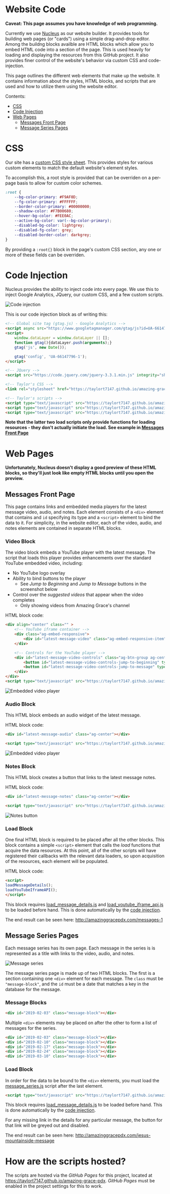 # Website Code

**Caveat: This page assumes you have knowledge of web programming.**

Currently we use [Nucleus](http://nucleus.church) as our website builder. It provides tools for building web pages (or "cards") using a simple drag-and-drop editor. Among the buildng blocks availble are HTML blocks which allow you to embed HTML code into a section of the page. This is used heavily for loading and displaying the resources from this GitHub project. It also provides finer control of the website's behavior via custom CSS and code-injection.

This page outlines the different web elements that make up the website.  It contains information about the styles, HTML blocks, and scripts that are used and how to utilize them using the website editor.

Contents:
* [CSS](#CSS)
* [Code Injection](#Code-Injection)
* [Web Pages](#Web-Pages)
    * [Messages Front Page](#Messages-Front-Page)
    * [Message Series Pages](#Message-Series-Pages)

# CSS

Our site has a [custom CSS style sheet](../global_style.css). This provides styles for various custom elements to match the default website's element styles.

To accomplish this, a root style is provided that can be overriden on a per-page basis to allow for custom color schemes.

```css
:root {
    --bg-color-primary: #F9AF0D;
    --fg-color-primary: #FFFFFF;
    --border-color-primary: #00000000;
    --shadow-color: #F7B00680;
    --hover-bg-color: #FEE0AC;
    --active-bg-color: var(--bg-color-primary);
    --disabled-bg-color: lightgrey;
    --disabled-fg-color: grey;
    --disabled-border-color: darkgrey;
}
```
By providing a `:root{}` block in the page's custom CSS section, any one or more of these fields can be overriden.

# Code Injection

Nucleus provides the ability to inject code into every page. We use this to inject Google Analytics, JQuery, our custom CSS, and a few custom scripts.

![Code injection](images/ex_code_injection.png)

This is our code injection block as of writing this:

```HTML
<!-- Global site tag (gtag.js) - Google Analytics -->
<script async src="https://www.googletagmanager.com/gtag/js?id=UA-66147796-1"></script>
<script>
    window.dataLayer = window.dataLayer || [];
    function gtag(){dataLayer.push(arguments);}
    gtag('js', new Date());

    gtag('config', 'UA-66147796-1');
</script>

<!-- JQuery -->
<script src="https://code.jquery.com/jquery-3.3.1.min.js" integrity="sha256-FgpCb/KJQlLNfOu91ta32o/NMZxltwRo8QtmkMRdAu8=" crossorigin="anonymous"></script>

<!-- Taylor's CSS -->
<link rel="stylesheet" href="https://taylort7147.github.io/amazing-grace-pdx/global_style.css">

<!-- Taylor's scripts -->
<script type="text/javascript" src="https://taylort7147.github.io/amazing-grace-pdx/barrier.js"></script>
<script type="text/javascript" src="https://taylort7147.github.io/amazing-grace-pdx/load_message_details.js"></script>
<script type="text/javascript" src="https://taylort7147.github.io/amazing-grace-pdx/load_youtube_iframe_api.js"></script>
```

**Note that the latter two load scripts only provide functions for loading resources - they don't actually initiate the load. See example in 
[Messages Front Page](##Messages-Front-Page)**

# Web Pages 

**Unfortunately, Nucleus doesn't display a good preview of these HTML blocks, so they'll just look like empty HTML blocks until you open the preview.**

## Messages Front Page

This page contains links and embedded media players for the latest message video, audio, and notes. Each element consists of a `<div>` element that contains and `id` specifying its type and a `<script>` element to bind the data to it. For simplicity, in the website editor, each of the video, audio, and notes elements are contained in separate HTML blocks.

### Video Block

The video block embeds a YouTube player with the latest message. The script that loads this player provides enhancements over the standard YouTube embedded video, including:

* No YouTube logo overlay
* Ability to bind buttons to the player
    * See *Jump to Beginning* and *Jump to Message* buttons in the screenshot below
* Control over the *suggested videos* that appear when the video completes
    * Only showing videos from Amazing Grace's channel

HTML block code:
```html
<div align="center" class="" >
    <!-- YouTube iframe container -->
    <div class="ag-embed-responsive">
        <div id="latest-message-video" class="ag-embed-responsive-item"></div>
    </div>

    <!-- Controls for the YouTube player -->
    <div id="latest-message-video-controls" class="ag-btn-group ag-center" role="group" aria-label="Player controls">
        <button id="latest-message-video-controls-jump-to-beginning" type="button" class="ag-btn ag-btn-round">Jump To Beginning</button>
        <button id="latest-message-video-controls-jump-to-message" type="button" class="ag-btn ag-btn-round">Jump To Message</button>
    </div>
</div>
<script type="text/javascript" src="https://taylort7147.github.io/amazing-grace-pdx/latest_message_video.js"></script>
```

![Embedded video player](images/ex_card_embedded_video_player.png)

### Audio Block

This HTML block embeds an audio widget of the latest message.

HTML block code:
```html
<div id="latest-message-audio" class="ag-center"></div>

<script type="text/javascript" src="https://taylort7147.github.io/amazing-grace-pdx/latest_message_audio.js"></script>
```

![Embedded video player](images/ex_card_embedded_audio_player.png)


### Notes Block

This HTML block creates a button that links to the latest message notes.

HTML block code:

```html
<div id="latest-message-notes" class="ag-center"></div>

<script type="text/javascript" src="https://taylort7147.github.io/amazing-grace-pdx/latest_message_notes.js"></script>
```

![Notes button](images/ex_card_notes_button.png)

### Load Block

One final HTML block is required to be placed after all the other blocks. This block contains a simple `<script>` element that calls the *load* functions that acquire the data resources. At this point, all of the other scripts will have registered their callbacks with the relevant data loaders, so upon acquisition of the resources, each element will be populated.

HTML block code:

```html
<script>
loadMessageDetails();
loadYouTubeIframeAPI();
</script>
```

This block requires [load_message_details.js](../load_message_details.js) and [load_youtube_iframe_api.js](../load_youtube_iframe_api.js) to be loaded before hand. This is done automatically by the [code injection](#Code-Injection).


The end result can be seen here: http://amazinggracepdx.com/messages-1

## Message Series Pages

Each message series has its own page. Each message in the series is is represented as a title with links to the video, audio, and notes.

![Message series](images/ex_card_message_series.png)

The message series page is made up of two HTML blocks. The first is a section containing one `<div>` element for each message. The `class` must be `"message-block"`, and the `id` must be a date that matches a key in the database for the message. 

### Message Blocks

```html
<div id="2019-02-03" class="message-block"></div>
```

Multiple `<div>` elements may be placed on after the other to form a list of messages for the series.

```html
<div id="2019-02-03" class="message-block"></div>
<div id="2019-02-10" class="message-block"></div>
<div id="2019-02-17" class="message-block"></div>
<div id="2019-02-24" class="message-block"></div>
<div id="2019-03-10" class="message-block"></div>
```
### Load Block

In order for the data to be bound to the `<div>` elements, you must load the [message_series.js](../message_series.js) script after the last element. 

```html
<script type="text/javascript" src="https://taylort7147.github.io/amazing-grace-pdx/message_series.js"></script>
```
This block requires [load_message_details.js](../load_message_details.js) to be loaded before hand. This is done automatically by the [code injection](#Code-Injection).

For any missing link in the details for any particular message, the button for that link will be greyed out and disabled.

The end result can be seen here:
http://amazinggracepdx.com/jesus-mountainside-message


# How are the scripts hosted?

The scripts are hosted via the *GitHub Pages* for this project, located at https://taylort7147.github.io/amazing-grace-pdx. *GitHub Pages* must be enabled in the project settings for this to work.
